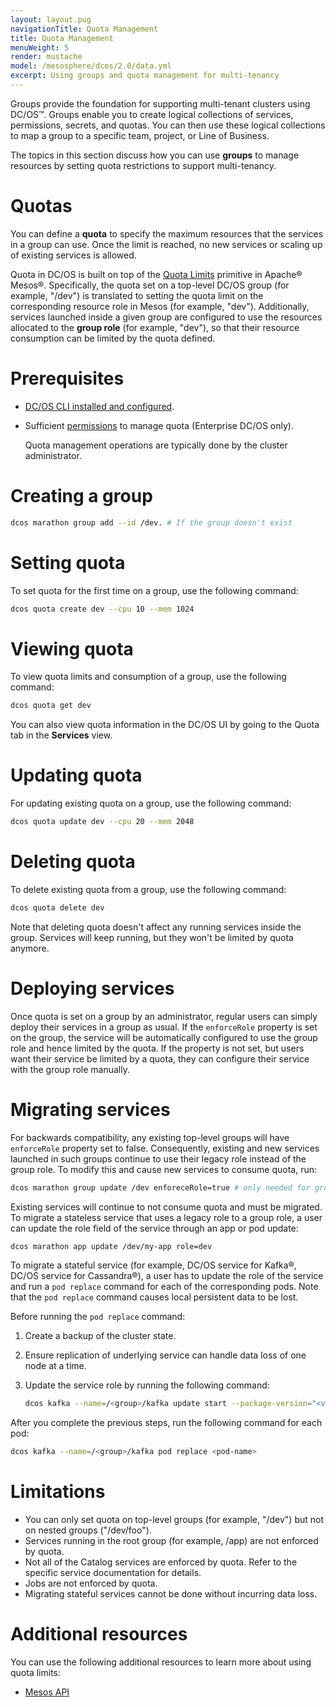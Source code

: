 ```yaml
---
layout: layout.pug
navigationTitle: Quota Management
title: Quota Management
menuWeight: 5
render: mustache
model: /mesosphere/dcos/2.0/data.yml
excerpt: Using groups and quota management for multi-tenancy
---
```


Groups provide the foundation for supporting multi-tenant clusters using DC/OS&trade;. Groups enable you to create logical collections of services, permissions, secrets, and quotas. You can then use these logical collections to map a group to a specific team, project, or Line of Business.

The topics in this section discuss how you can use **groups** to manage resources by setting quota restrictions to support multi-tenancy.

# Quotas
You can define a **quota** to specify the maximum resources that the services in a group can use. Once the limit is reached, no new services or scaling up of existing services is allowed.

Quota in DC/OS is built on top of the [Quota Limits](https://mesos.apache.org/documentation/latest/quota/) primitive in Apache&reg; Mesos&reg;. Specifically, the quota set on a top-level DC/OS group (for example, "/dev") is translated to setting the quota limit on the corresponding resource role in Mesos (for example, "dev"). Additionally, services launched inside a given group are configured to use the resources allocated to the **group role** (for example, "dev"), so that their resource consumption can be limited by the quota defined.

# Prerequisites

* [DC/OS CLI installed and configured](/mesosphere/dcos/2.0/cli/).
* Sufficient [permissions](/mesosphere/dcos/2.0/security/ent/perms-reference) to manage quota (Enterprise DC/OS only).

    Quota management operations are typically done by the cluster administrator.

# Creating a group

```bash
dcos marathon group add --id /dev. # If the group doesn't exist
```

# Setting quota

To set quota for the first time on a group, use the following command:

```bash
dcos quota create dev --cpu 10 --mem 1024
```

# Viewing quota
To view quota limits and consumption of a group, use the following command:

```bash
dcos quota get dev
```

You can also view quota information in the DC/OS UI by going to the Quota tab in the **Services** view.

# Updating quota
For updating existing quota on a group, use the following command:

```bash
dcos quota update dev --cpu 20 --mem 2048
```

# Deleting quota
To delete existing quota from a group, use the following command:

```bash
dcos quota delete dev
```

Note that deleting quota doesn't affect any running services inside the group. Services will keep running, but they won't be limited by quota anymore.

# Deploying services
Once quota is set on a group by an administrator, regular users can simply deploy their services in a group as usual. If the `enforceRole` property is set on the group, the service will be automatically configured to use the group role and hence limited by the quota. If the property is not set, but users want their service be limited by a quota, they can configure their service with the group role manually.

# Migrating services

For backwards compatibility, any existing top-level groups will have `enforceRole` property set to false. Consequently, existing and new services launched in such groups continue to use their legacy role instead of the group role. To modify this and cause new services to consume quota, run:

```bash
dcos marathon group update /dev enforeceRole=true # only needed for groups created before DC/OS 2.0
```

Existing services will continue to not consume quota and must be migrated. To migrate a stateless service that uses a legacy role to a group role, a user can update the role field of the service through an app or pod update:

```bash
dcos marathon app update /dev/my-app role=dev
```

To migrate a stateful service (for example, DC/OS service for Kafka&reg;, DC/OS service for Cassandra&reg;), a user has to update the role of the service and run a `pod replace` command for each of the corresponding pods. Note that the `pod replace` command causes local persistent data to be lost.

Before running the `pod replace` command:

1. Create a backup of the cluster state.
1. Ensure replication of underlying service can handle data loss of one node at a time.
1. Update the service role by running the following command:

    ```bash
    dcos kafka --name=/<group>/kafka update start --package-version="<version-supporting-group-role>"
    ```

After you complete the previous steps, run the following command for each pod:

```bash
dcos kafka --name=/<group>/kafka pod replace <pod-name>
```

# Limitations

* You can only set quota on top-level groups (for example, "/dev") but not on nested groups ("/dev/foo").
* Services running in the root group (for example, /app) are not enforced by quota.
* Not all of the Catalog services are enforced by quota. Refer to the specific service documentation for details.
* Jobs are not enforced by quota.
* Migrating stateful services cannot be done without incurring data loss.

# Additional resources
You can use the following additional resources to learn more about using quota limits:

- [Mesos API](https://mesos.apache.org/documentation/latest/quota/)

